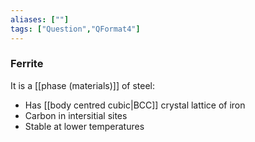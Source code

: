 ```yaml
---
aliases: [""]
tags: ["Question","QFormat4"]
---
```

### Ferrite
It is a [[phase (materials)]] of steel:
- Has [[body centred cubic|BCC]] crystal lattice of iron
- Carbon in intersitial sites
- Stable at lower temperatures